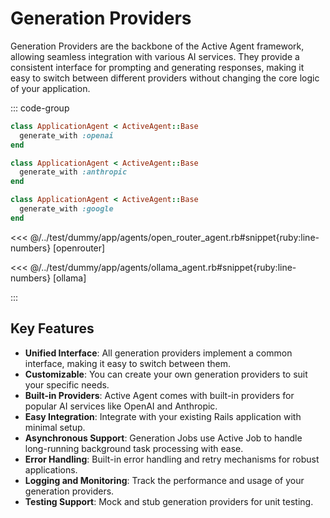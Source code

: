 # Generation Providers

Generation Providers are the backbone of the Active Agent framework, allowing seamless integration with various AI services. They provide a consistent interface for prompting and generating responses, making it easy to switch between different providers without changing the core logic of your application.

::: code-group

```ruby [OpenAI]
class ApplicationAgent < ActiveAgent::Base
  generate_with :openai
end
```

```ruby [Anthropic]
class ApplicationAgent < ActiveAgent::Base
  generate_with :anthropic
end
```

```ruby [Google]
class ApplicationAgent < ActiveAgent::Base
  generate_with :google
end
```

<<< @/../test/dummy/app/agents/open_router_agent.rb#snippet{ruby:line-numbers} [openrouter]

<<< @/../test/dummy/app/agents/ollama_agent.rb#snippet{ruby:line-numbers} [ollama]

:::

## Key Features
- **Unified Interface**: All generation providers implement a common interface, making it easy to switch between them.
- **Customizable**: You can create your own generation providers to suit your specific needs.
- **Built-in Providers**: Active Agent comes with built-in providers for popular AI services like OpenAI and Anthropic.
- **Easy Integration**: Integrate with your existing Rails application with minimal setup.
- **Asynchronous Support**: Generation Jobs use Active Job to handle long-running background task processing with ease.
- **Error Handling**: Built-in error handling and retry mechanisms for robust applications.
- **Logging and Monitoring**: Track the performance and usage of your generation providers.
- **Testing Support**: Mock and stub generation providers for unit testing.


